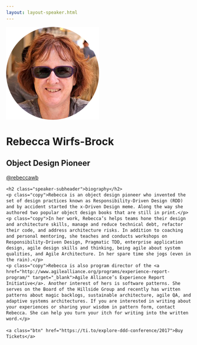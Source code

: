 ```yaml
---
layout: layout-speaker.html
---
```


<div class="container section featured-speaker">
  <div class="row">
  <div class="col-xs-12 col-sm-2 img-container">
    <img class="speaker-page-img" src="../img/speakers/Rebecca-Wirfs-Brock-ON.png" />
  </div>
  <div class="col-xs-12 col-sm-10 copy-container">
    <h1 class="speaker-header">Rebecca Wirfs-Brock</h1>
    <h2 class="speaker-subtitle">Object Design Pioneer</h2>
    <p class="copy"><a class="speaker-handle" href="https://twitter.com/rebeccawb" target="_blank">@rebeccawb</a></p>

    <h2 class="speaker-subheader">biography</h2>
    <p class="copy">Rebecca is an object design pioneer who invented the set of design practices known as Responsibility-Driven Design (RDD) and by accident started the x-Driven Design meme. Along the way she authored two popular object design books that are still in print.</p>
    <p class="copy">In her work, Rebecca’s helps teams hone their design and architecture skills, manage and reduce technical debt, refactor their code, and address architecture risks. In addition to coaching and personal mentoring, she teaches and conducts workshops on Responsibility-Driven Design, Pragmatic TDD, enterprise application design, agile design skills and thinking, being agile about system qualities, and Agile Architecture. In her spare time she jogs (even in the rain).</p>
    <p class="copy">Rebecca is also program director of the <a href="http://www.agilealliance.org/programs/experience-report-program/" target="_blank">Agile Alliance’s Experience Report Initiative</a>. Another interest of hers is software patterns. She serves on the Board of the Hillside Group and recently has written patterns about magic backlogs, sustainable architecture, agile QA, and adaptive systems architectures. If you are interested in writing about your experiences or sharing your wisdom in pattern form, contact Rebecca. She can help you turn your itch for writing into the written word.</p>

    <a class="btn" href="https://ti.to/explore-ddd-conference/2017">Buy Tickets</a>
    
  </div>
</div>
</div>
